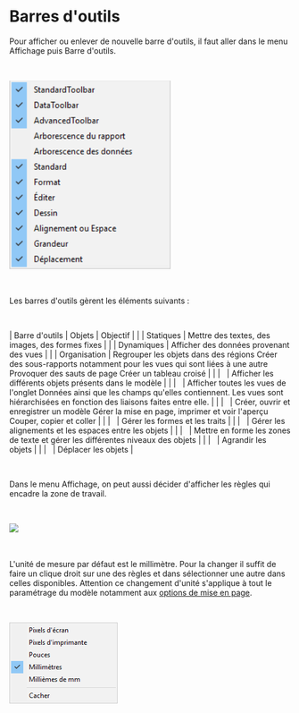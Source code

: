 # Barres d'outils

Pour afficher ou enlever de nouvelle barre d'outils, il faut aller dans le menu Affichage puis Barre d'outils.


 


![](ListeBarresOutils.png)


 


Les barres d'outils gèrent les éléments suivants :


 








| Barre d'outils | Objets | Objectif |
|  | Statiques | Mettre des textes, des images, des formes fixes |
|  | Dynamiques | Afficher des données provenant des vues |
|  | Organisation | Regrouper les objets dans des régions
Créer des sous-rapports notamment pour les vues qui sont liées à une autre
Provoquer des sauts de page
Créer un tableau croisé |
|  |   | Afficher les différents objets présents dans le modèle |
|  |   | Afficher toutes les vues de l'onglet Données ainsi que les champs qu'elles contiennent.
Les vues sont hiérarchisées en fonction des liaisons faites entre elle. |
|  |   | Créer, ouvrir et enregistrer un modèle
Gérer la mise en page, imprimer et voir l'aperçu
Couper, copier et coller |
|  |   | Gérer les formes et les traits |
|  |   | Gérer les alignements et les espaces entre les objets |
|  |   | Mettre en forme les zones de texte et gérer les différentes niveaux des objets |
|  |   | Agrandir les objets |
|  |   | Déplacer les objets |


 


Dans le menu Affichage, on peut aussi décider d'afficher les règles qui encadre la zone de travail.


 


![](Règles.png)


 


L'unité de mesure par défaut est le millimètre. Pour la changer il suffit de faire un clique droit sur une des règles et dans sélectionner une autre dans celles disponibles. Attention ce changement d'unité s'applique à tout le paramétrage du modèle notamment aux [options de mise en page](../OptionsMisePage/OptionsMisePage.md).


 


![](Unites.png)


